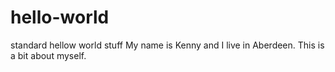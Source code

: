 # hello-world
standard hellow world stuff
My name is Kenny and I live in Aberdeen. This is a bit about myself.
